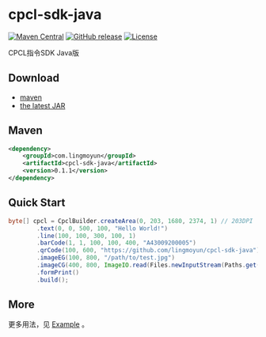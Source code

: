# cpcl-sdk-java
[![Maven Central](https://img.shields.io/maven-central/v/com.lingmoyun/cpcl-sdk-java.svg?label=Maven%20Central)](https://search.maven.org/search?q=g:com.lingmoyun%20AND%20a:cpcl-sdk-java)
[![GitHub release](https://img.shields.io/github/release/lingmoyun/cpcl-sdk-java.svg)](https://github.com/lingmoyun/cpcl-sdk-java/releases)
[![License](https://img.shields.io/badge/license-MIT-4EB1BA.svg)](https://www.opensource.org/licenses/mit-license.php)

CPCL指令SDK Java版



## Download

- [maven][1]
- [the latest JAR][2]

[1]: https://repo1.maven.org/maven2/com/lingmoyun/cpcl-sdk-java/
[2]: https://search.maven.org/remote_content?g=com.lingmoyun&a=cpcl-sdk-java&v=LATEST

## Maven

```xml
<dependency>
    <groupId>com.lingmoyun</groupId>
    <artifactId>cpcl-sdk-java</artifactId>
    <version>0.1.1</version>
</dependency>
```

## Quick Start

```java
byte[] cpcl = CpclBuilder.createArea(0, 203, 1680, 2374, 1) // 203DPI
        .text(0, 0, 500, 100, "Hello World!")
        .line(100, 100, 300, 100, 1)
        .barCode(1, 1, 100, 100, 400, "A43009200005")
        .qrCode(100, 600, "https://github.com/lingmoyun/cpcl-sdk-java")
        .imageEG(100, 800, "/path/to/test.jpg")
        .imageCG(400, 800, ImageIO.read(Files.newInputStream(Paths.get("/path/to/test.jpg"))))
        .formPrint()
        .build();
```

## More

更多用法，见 [Example](https://github.com/lingmoyun/cpcl-sdk-java/blob/main/src/test/java/com/lingmoyun/example/CpclExample.java) 。

